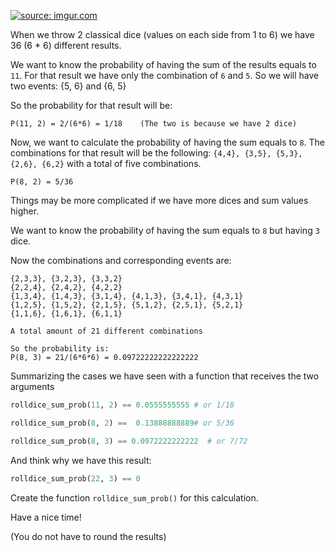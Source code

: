<a href="http://imgur.com/E4b42Sm"><img src="http://i.imgur.com/E4b42Sm.jpg?1" title="source: imgur.com" /></a>

When we throw 2 classical dice (values on each side from 1 to 6) we have 36 (6 * 6) different results.

We want to know the probability of having the sum of the results equals  to ```11```. For that result we have only the combination of ```6``` and ```5```. So we will have two events: {5, 6} and {6, 5}

So the probability for that result will be:
```
P(11, 2) = 2/(6*6) = 1/18    (The two is because we have 2 dice)
```
Now, we want to calculate the probability of having the sum equals to ```8```. The combinations for that result will be the following:
```{4,4}, {3,5}, {5,3}, {2,6}, {6,2}``` with a total of five combinations.
```
P(8, 2) = 5/36 
```
Things may be more complicated if we have more dices and sum values higher.

We want to know the probability of having the sum equals to ```8``` but having ```3``` dice.

Now the combinations and corresponding events are:
```
{2,3,3}, {3,2,3}, {3,3,2}
{2,2,4}, {2,4,2}, {4,2,2}
{1,3,4}, {1,4,3}, {3,1,4}, {4,1,3}, {3,4,1}, {4,3,1}
{1,2,5}, {1,5,2}, {2,1,5}, {5,1,2}, {2,5,1}, {5,2,1}
{1,1,6}, {1,6,1}, {6,1,1}

A total amount of 21 different combinations

So the probability is:
P(8, 3) = 21/(6*6*6) = 0.09722222222222222
```

Summarizing the cases we have seen with a function that receives the two arguments
```python
rolldice_sum_prob(11, 2) == 0.0555555555 # or 1/18

rolldice_sum_prob(8, 2) ==  0.13888888889# or 5/36

rolldice_sum_prob(8, 3) == 0.0972222222222  # or 7/72
```
And think why we have this result:
```python
rolldice_sum_prob(22, 3) == 0
```

Create the function ```rolldice_sum_prob()``` for this calculation.


Have a nice time!

(You do not have to round the results)


